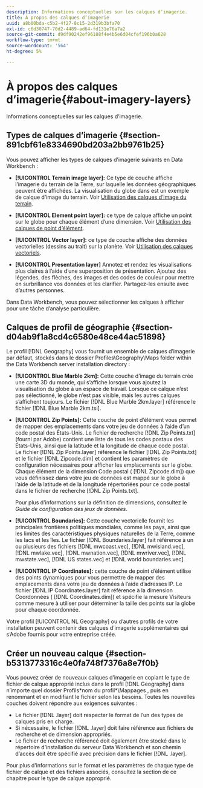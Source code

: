 ```yaml
---
description: Informations conceptuelles sur les calques d’imagerie.
title: À propos des calques d’imagerie
uuid: a8b00bda-c5b2-4f27-8c15-2d319b3bfa70
exl-id: c6d30747-70d2-4489-ad64-fd131e76a7a2
source-git-commit: d9df90242ef96188f4e4b5e6d04cfef196b0a628
workflow-type: tm+mt
source-wordcount: '564'
ht-degree: 5%

---
```


# À propos des calques d’imagerie{#about-imagery-layers}

Informations conceptuelles sur les calques d’imagerie.

## Types de calques d’imagerie {#section-891cbf61e8334690bd203a2bb9761b25}

Vous pouvez afficher les types de calques d’imagerie suivants en Data Workbench :

* **[!UICONTROL Terrain image layer]:** Ce type de couche affiche l’imagerie du terrain de la Terre, sur laquelle les données géographiques peuvent être affichées. La visualisation du globe dans est un exemple de calque d’image du terrain. Voir [Utilisation des calques d’image du terrain](../../../home/c-get-started/c-im-layers/c-ter-img-layers/c-ter-img-layers.md#concept-f4b3a20969354ca38955e3fd5beb0f4f).

* **[!UICONTROL Element point layer]:** ce type de calque affiche un point sur le globe pour chaque élément d’une dimension. Voir [Utilisation des calques de point d’élément](../../../home/c-get-started/c-im-layers/c-elmt-pt-layers/c-elmt-pt-layers.md#concept-7c93c54552844a20bd6014ae8446b3fd).

* **[!UICONTROL Vector layer]:** ce type de couche affiche des données vectorielles (dessins au trait) sur la planète. Voir [Utilisation des calques vectoriels](../../../home/c-get-started/c-im-layers/c-vctr-layers/c-vctr-layers.md#concept-a9b9cb7fc33b4aa5ae1646fab202dcc9).

* **[!UICONTROL Presentation layer]** Annotez et rendez les visualisations plus claires à l’aide d’une superposition de présentation. Ajoutez des légendes, des flèches, des images et des codes de couleur pour mettre en surbrillance vos données et les clarifier. Partagez-les ensuite avec d’autres personnes.

Dans Data Workbench, vous pouvez sélectionner les calques à afficher pour une tâche d’analyse particulière.

## Calques de profil de géographie {#section-d04ab9f1a8cd4c6580e48ce44ac51898}

Le profil [!DNL Geography] vous fournit un ensemble de calques d’imagerie par défaut, stockés dans le dossier Profiles\Geography\Maps folder within the Data Workbench server installation directory :

* **[!UICONTROL Blue Marble 2km]:** Cette couche d’image du terrain crée une carte 3D du monde, qui s’affiche lorsque vous ajoutez la visualisation du globe à un espace de travail. Lorsque ce calque n’est pas sélectionné, le globe n’est pas visible, mais les autres calques s’affichent toujours. Le fichier [!DNL Blue Marble 2km.layer] référence le fichier [!DNL Blue Marble 2km.tsi].

* **[!UICONTROL Zip Points]:** Cette couche de point d’élément vous permet de mapper des emplacements dans votre jeu de données à l’aide d’un code postal des États-Unis. Le fichier de recherche [!DNL Zip Points.txt] (fourni par Adobe) contient une liste de tous les codes postaux des États-Unis, ainsi que la latitude et la longitude de chaque code postal. Le fichier [!DNL Zip Points.layer] référence le fichier [!DNL Zip Points.txt] et le fichier [!DNL Zipcode.dim] et contient les paramètres de configuration nécessaires pour afficher les emplacements sur le globe. Chaque élément de la dimension Code postal ( [!DNL Zipcode.dim]) que vous définissez dans votre jeu de données est mappé sur le globe à l’aide de la latitude et de la longitude répertoriées pour ce code postal dans le fichier de recherche [!DNL Zip Points.txt].

   Pour plus d’informations sur la définition de dimensions, consultez le *Guide de configuration des jeux de données*.

* **[!UICONTROL Boundaries]:** Cette couche vectorielle fournit les principales frontières politiques mondiales, comme les pays, ainsi que les limites des caractéristiques physiques naturelles de la Terre, comme les lacs et les îles. Le fichier [!DNL Boundaries.layer] fait référence à un ou plusieurs des fichiers [!DNL mwcoast.vec], [!DNL mwisland.vec], [!DNL mwlake.vec], [!DNL mwnation.vec], [!DNL mwriver.vec], [!DNL mwstate.vec], [!DNL US states.vec] et [!DNL world boundaries.vec].

* **[!UICONTROL IP Coordinates]:** cette couche de point d’élément utilise des points dynamiques pour vous permettre de mapper des emplacements dans votre jeu de données à l’aide d’adresses IP. Le fichier [!DNL IP Coordinates.layer] fait référence à la dimension Coordonnées ( [!DNL Coordinates.dim]) et spécifie la mesure Visiteurs comme mesure à utiliser pour déterminer la taille des points sur la globe pour chaque coordonnée.

Votre profil [!UICONTROL NL Geography] ou d’autres profils de votre installation peuvent contenir des calques d’imagerie supplémentaires qui s’Adobe fournis pour votre entreprise créée.

## Créer un nouveau calque {#section-b5313773316c4e0fa748f7376a8e7f0b}

Vous pouvez créer de nouveaux calques d’imagerie en copiant le type de fichier de calque approprié inclus dans le profil [!DNL Geography] dans n’importe quel dossier Profils\*nom du profil*\Mappages , puis en renommant et en modifiant le fichier selon les besoins. Toutes les nouvelles couches doivent répondre aux exigences suivantes :

* Le fichier [!DNL .layer] doit respecter le format de l’un des types de calques pris en charge.
* Si nécessaire, le fichier [!DNL .layer] doit faire référence aux fichiers de recherche et de dimension appropriés.
* Le fichier de recherche référencé doit également être stocké dans le répertoire d’installation du serveur Data Workbench et son chemin d’accès doit être spécifié avec précision dans le fichier [!DNL .layer].

Pour plus d’informations sur le format et les paramètres de chaque type de fichier de calque et des fichiers associés, consultez la section de ce chapitre pour le type de calque approprié.
